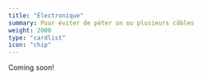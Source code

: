 ```yaml
---
title: "Électronique"
summary: Pour éviter de péter un ou plusieurs câbles
weight: 2000
type: "cardlist"
icon: "chip"
---
```


Coming soon!
